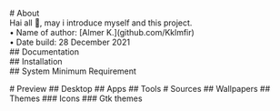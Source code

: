 
<p>
# About <br/>
Hai all 🤗, may i introduce myself and this project. <br/>
• Name of author: [Almer K.](github.com/Kklmfir) <br/>
• Date build: 28 December 2021 <br/>
  ## Documentation <br/>
  ## Installation <br/>
  ## System Minimum Requirement <br/>
</p>
# Preview
  ## Desktop
  ## Apps
  ## Tools
# Sources
  ## Wallpapers
  ## Themes
  ### Icons
  ### Gtk themes
